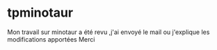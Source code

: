 # tpminotaur
Mon travail sur minotaur a été revu ,j'ai envoyé le mail ou j'explique les modifications apportées
Merci

